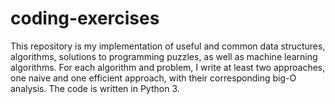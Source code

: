 # coding-exercises
This repository is my implementation of useful and common data structures, algorithms, solutions to programming puzzles, as well as machine learning algorithms.
For each algorithm and problem, I write at least two approaches, one naive and one efficient approach, with their corresponding big-O analysis.
The code is written in Python 3.
